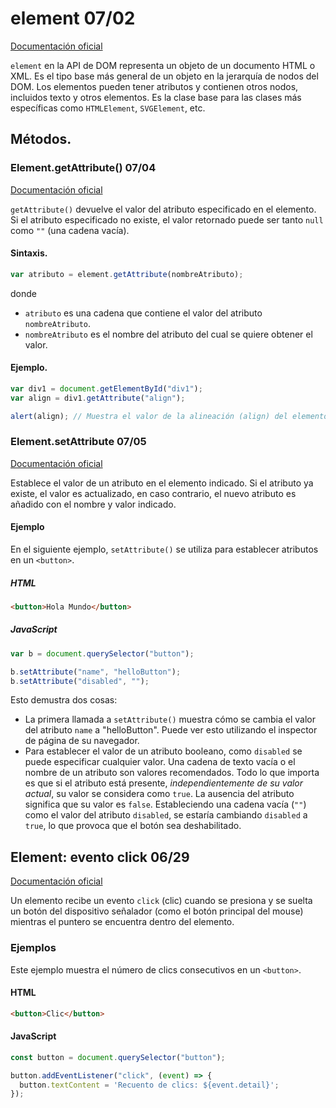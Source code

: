 # element 07/02


[Documentación oficial](https://developer.mozilla.org/en-US/docs/Web/API/Element)

`element` en la API de DOM representa un objeto de un documento HTML o XML. Es el tipo base más general de un objeto en la jerarquía de nodos del DOM. Los elementos pueden tener atributos y contienen otros nodos, incluidos texto y otros elementos. Es la clase base para las clases más específicas como `HTMLElement`, `SVGElement`, etc.


## Métodos.


### Element.getAttribute() 07/04


[Documentación oficial](https://developer.mozilla.org/es/docs/Web/API/Element/getAttribute)

`getAttribute()` devuelve el valor del atributo especificado en el elemento. Si el atributo especificado no existe, el valor retornado puede ser tanto `null` como `""` (una cadena vacía).


#### Sintaxis.


```js
var atributo = element.getAttribute(nombreAtributo);
```

donde

- `atributo` es una cadena que contiene el valor del atributo `nombreAtributo`.
- `nombreAtributo` es el nombre del atributo del cual se quiere obtener el valor.


#### Ejemplo.


```js
var div1 = document.getElementById("div1");
var align = div1.getAttribute("align");

alert(align); // Muestra el valor de la alineación (align) del elemento con id="div1"
```


### Element.setAttribute 07/05


[Documentación oficial](https://developer.mozilla.org/es/docs/Web/API/Element/setAttribute)

Establece el valor de un atributo en el elemento indicado. Si el atributo ya existe, el valor es actualizado, en caso contrario, el nuevo atributo es añadido con el nombre y valor indicado.


#### Ejemplo


En el siguiente ejemplo, `setAttribute()` se utiliza para establecer atributos en un `<button>`.


##### HTML


```html
<button>Hola Mundo</button>
```


##### JavaScript


```js
var b = document.querySelector("button");

b.setAttribute("name", "helloButton");
b.setAttribute("disabled", "");
```

Esto demustra dos cosas:

- La primera llamada a `setAttribute()` muestra cómo se cambia el valor del atributo `name` a "helloButton". Puede ver esto utilizando el inspector de página de su navegador.
- Para establecer el valor de un atributo booleano, como `disabled` se puede especificar cualquier valor. Una cadena de texto vacía o el nombre de un atributo son valores recomendados. Todo lo que importa es que si el atributo está presente, *independientemente de su valor actual*, su valor se considera como `true`. La ausencia del atributo significa que su valor es `false`. Estableciendo una cadena vacía (`""`) como el valor del atributo `disabled`, se estaría cambiando `disabled` a `true`, lo que provoca que el botón sea deshabilitado.


## Element: evento click 06/29


[Documentación oficial](https://developer.mozilla.org/es/docs/Web/API/Element/click_event)

Un elemento recibe un evento `click` (clic) cuando se presiona y se suelta un botón del dispositivo señalador (como el botón principal del mouse) mientras el puntero se encuentra dentro del elemento.


### Ejemplos


Este ejemplo muestra el número de clics consecutivos en un `<button>`.


#### HTML


```html
<button>Clic</button>
```


#### JavaScript


```js
const button = document.querySelector("button");

button.addEventListener("click", (event) => {
  button.textContent = 'Recuento de clics: ${event.detail}';
});
```